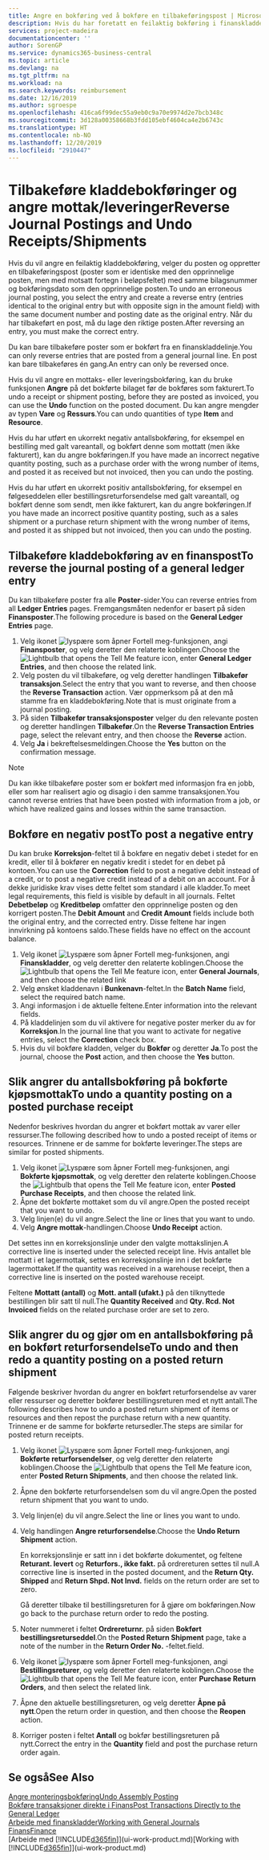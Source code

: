 ```yaml
---
title: Angre en bokføring ved å bokføre en tilbakeføringspost | Microsoft-dokumentasjon
description: Hvis du har foretatt en feilaktig bokføring i finanskladden, kan du bruke funksjonen Tilbakefør transaksjon til å angre bokføringen med et riktig revisjonsspor.
services: project-madeira
documentationcenter: ''
author: SorenGP
ms.service: dynamics365-business-central
ms.topic: article
ms.devlang: na
ms.tgt_pltfrm: na
ms.workload: na
ms.search.keywords: reimbursement
ms.date: 12/16/2019
ms.author: sgroespe
ms.openlocfilehash: 416ca6f99dec55a9eb0c9a70e9974d2e7bcb348c
ms.sourcegitcommit: 3d128a00358668b3fdd105ebf4604ca4e2b6743c
ms.translationtype: HT
ms.contentlocale: nb-NO
ms.lasthandoff: 12/20/2019
ms.locfileid: "2910447"
---
```

# <a name="reverse-journal-postings-and-undo-receiptsshipments"></a><span data-ttu-id="97e91-103">Tilbakeføre kladdebokføringer og angre mottak/leveringer</span><span class="sxs-lookup"><span data-stu-id="97e91-103">Reverse Journal Postings and Undo Receipts/Shipments</span></span>
<span data-ttu-id="97e91-104">Hvis du vil angre en feilaktig kladdebokføring, velger du posten og oppretter en tilbakeføringspost (poster som er identiske med den opprinnelige posten, men med motsatt fortegn i beløpsfeltet) med samme bilagsnummer og bokføringsdato som den opprinnelige posten.</span><span class="sxs-lookup"><span data-stu-id="97e91-104">To undo an erroneous journal posting, you select the entry and create a reverse entry (entries identical to the original entry but with opposite sign in the amount field) with the same document number and posting date as the original entry.</span></span> <span data-ttu-id="97e91-105">Når du har tilbakeført en post, må du lage den riktige posten.</span><span class="sxs-lookup"><span data-stu-id="97e91-105">After reversing an entry, you must make the correct entry.</span></span>

<span data-ttu-id="97e91-106">Du kan bare tilbakeføre poster som er bokført fra en finanskladdelinje.</span><span class="sxs-lookup"><span data-stu-id="97e91-106">You can only reverse entries that are posted from a general journal line.</span></span> <span data-ttu-id="97e91-107">En post kan bare tilbakeføres én gang.</span><span class="sxs-lookup"><span data-stu-id="97e91-107">An entry can only be reversed once.</span></span>

<span data-ttu-id="97e91-108">Hvis du vil angre en mottaks- eller leveringsbokføring, kan du bruke funksjonen **Angre** på det bokførte bilaget før de bokføres som fakturert.</span><span class="sxs-lookup"><span data-stu-id="97e91-108">To undo a receipt or shipment posting, before they are posted as invoiced, you can use the **Undo** function on the posted document.</span></span> <span data-ttu-id="97e91-109">Du kan angre mengder av typen **Vare** og **Ressurs**.</span><span class="sxs-lookup"><span data-stu-id="97e91-109">You can undo quantities of type **Item** and **Resource**.</span></span>

<span data-ttu-id="97e91-110">Hvis du har utført en ukorrekt negativ antallsbokføring, for eksempel en bestilling med galt vareantall, og bokført denne som mottatt (men ikke fakturert), kan du angre bokføringen.</span><span class="sxs-lookup"><span data-stu-id="97e91-110">If you have made an incorrect negative quantity posting, such as a purchase order with the wrong number of items, and posted it as received but not invoiced, then you can undo the posting.</span></span>

<span data-ttu-id="97e91-111">Hvis du har utført en ukorrekt positiv antallsbokføring, for eksempel en følgeseddelen eller bestillingsreturforsendelse med galt vareantall, og bokført denne som sendt, men ikke fakturert, kan du angre bokføringen.</span><span class="sxs-lookup"><span data-stu-id="97e91-111">If you have made an incorrect positive quantity posting, such as a sales shipment or a purchase return shipment with the wrong number of items, and posted it as shipped but not invoiced, then you can undo the posting.</span></span>   

## <a name="to-reverse-the-journal-posting-of-a-general-ledger-entry"></a><span data-ttu-id="97e91-112">Tilbakeføre kladdebokføring av en finanspost</span><span class="sxs-lookup"><span data-stu-id="97e91-112">To reverse the journal posting of a general ledger entry</span></span>
<span data-ttu-id="97e91-113">Du kan tilbakeføre poster fra alle **Poster**-sider.</span><span class="sxs-lookup"><span data-stu-id="97e91-113">You can reverse entries from all **Ledger Entries** pages.</span></span> <span data-ttu-id="97e91-114">Fremgangsmåten nedenfor er basert på siden **Finansposter**.</span><span class="sxs-lookup"><span data-stu-id="97e91-114">The following procedure is based on the **General Ledger Entries** page.</span></span>
1. <span data-ttu-id="97e91-115">Velg ikonet ![lyspære som åpner Fortell meg-funksjonen](media/ui-search/search_small.png "Fortell hva du vil gjøre"), angi **Finansposter**, og velg deretter den relaterte koblingen.</span><span class="sxs-lookup"><span data-stu-id="97e91-115">Choose the ![Lightbulb that opens the Tell Me feature](media/ui-search/search_small.png "Tell me what you want to do") icon, enter **General Ledger Entries**, and then choose the related link.</span></span>
2. <span data-ttu-id="97e91-116">Velg posten du vil tilbakeføre, og velg deretter handlingen **Tilbakefør transaksjon**.</span><span class="sxs-lookup"><span data-stu-id="97e91-116">Select the entry that you want to reverse, and then choose the **Reverse Transaction** action.</span></span> <span data-ttu-id="97e91-117">Vær oppmerksom på at den må stamme fra en kladdebokføring.</span><span class="sxs-lookup"><span data-stu-id="97e91-117">Note that is must originate from a journal posting.</span></span>
3. <span data-ttu-id="97e91-118">På siden **Tilbakefør transaksjonsposter** velger du den relevante posten og deretter handlingen **Tilbakefør**.</span><span class="sxs-lookup"><span data-stu-id="97e91-118">On the **Reverse Transaction Entries** page, select the relevant entry, and then choose the **Reverse** action.</span></span>
4. <span data-ttu-id="97e91-119">Velg **Ja** i bekreftelsesmeldingen.</span><span class="sxs-lookup"><span data-stu-id="97e91-119">Choose the **Yes** button on the confirmation message.</span></span>

> [!NOTE]
> <span data-ttu-id="97e91-120">Du kan ikke tilbakeføre poster som er bokført med informasjon fra en jobb, eller som har realisert agio og disagio i den samme transaksjonen.</span><span class="sxs-lookup"><span data-stu-id="97e91-120">You cannot reverse entries that have been posted with information from a job, or which have realized gains and losses within the same transaction.</span></span>

## <a name="to-post-a-negative-entry"></a><span data-ttu-id="97e91-121">Bokføre en negativ post</span><span class="sxs-lookup"><span data-stu-id="97e91-121">To post a negative entry</span></span>  
<span data-ttu-id="97e91-122">Du kan bruke **Korreksjon**-feltet til å bokføre en negativ debet i stedet for en kredit, eller til å bokfører en negativ kredit i stedet for en debet på kontoen.</span><span class="sxs-lookup"><span data-stu-id="97e91-122">You can use the **Correction** field to post a negative debit instead of a credit, or to post a negative credit instead of a debit on an account.</span></span> <span data-ttu-id="97e91-123">For å dekke juridiske krav vises dette feltet som standard i alle kladder.</span><span class="sxs-lookup"><span data-stu-id="97e91-123">To meet legal requirements, this field is visible by default in all journals.</span></span> <span data-ttu-id="97e91-124">Feltet **Debetbeløp** og **Kreditbeløp** omfatter den opprinnelige posten og den korrigert posten.</span><span class="sxs-lookup"><span data-stu-id="97e91-124">The **Debit Amount** and **Credit Amount** fields include both the original entry, and the corrected entry.</span></span> <span data-ttu-id="97e91-125">Disse feltene har ingen innvirkning på kontoens saldo.</span><span class="sxs-lookup"><span data-stu-id="97e91-125">These fields have no effect on the account balance.</span></span>  

1.  <span data-ttu-id="97e91-126">Velg ikonet ![Lyspære som åpner Fortell meg-funksjonen](media/ui-search/search_small.png "Fortell hva du vil gjøre"), angi **Finanskladder**, og velg deretter den relaterte koblingen.</span><span class="sxs-lookup"><span data-stu-id="97e91-126">Choose the ![Lightbulb that opens the Tell Me feature](media/ui-search/search_small.png "Tell me what you want to do") icon, enter **General Journals**, and then choose the related link</span></span>  
2.  <span data-ttu-id="97e91-127">Velg ønsket kladdenavn i **Bunkenavn**-feltet.</span><span class="sxs-lookup"><span data-stu-id="97e91-127">In the **Batch Name** field, select the required batch name.</span></span>  
3.  <span data-ttu-id="97e91-128">Angi informasjon i de aktuelle feltene.</span><span class="sxs-lookup"><span data-stu-id="97e91-128">Enter information into the relevant fields.</span></span>  
4.  <span data-ttu-id="97e91-129">På kladdelinjen som du vil aktivere for negative poster merker du av for **Korreksjon**.</span><span class="sxs-lookup"><span data-stu-id="97e91-129">In the journal line that you want to activate for negative entries, select the **Correction** check box.</span></span>  
5.  <span data-ttu-id="97e91-130">Hvis du vil bokføre kladden, velger du **Bokfør** og deretter **Ja**.</span><span class="sxs-lookup"><span data-stu-id="97e91-130">To post the journal, choose the **Post** action, and then choose the **Yes** button.</span></span>

## <a name="to-undo-a-quantity-posting-on-a-posted-purchase-receipt"></a><span data-ttu-id="97e91-131">Slik angrer du antallsbokføring på bokførte kjøpsmottak</span><span class="sxs-lookup"><span data-stu-id="97e91-131">To undo a quantity posting on a posted purchase receipt</span></span>  
<span data-ttu-id="97e91-132">Nedenfor beskrives hvordan du angrer et bokført mottak av varer eller ressurser.</span><span class="sxs-lookup"><span data-stu-id="97e91-132">The following described how to undo a posted receipt of items or resources.</span></span> <span data-ttu-id="97e91-133">Trinnene er de samme for bokførte leveringer.</span><span class="sxs-lookup"><span data-stu-id="97e91-133">The steps are similar for posted shipments.</span></span>

1.  <span data-ttu-id="97e91-134">Velg ikonet ![Lyspære som åpner Fortell meg-funksjonen](media/ui-search/search_small.png "Fortell hva du vil gjøre"), angi **Bokførte kjøpsmottak**, og velg deretter den relaterte koblingen.</span><span class="sxs-lookup"><span data-stu-id="97e91-134">Choose the ![Lightbulb that opens the Tell Me feature](media/ui-search/search_small.png "Tell me what you want to do") icon, enter **Posted Purchase Receipts**, and then choose the related link.</span></span>  
2.  <span data-ttu-id="97e91-135">Åpne det bokførte mottaket som du vil angre.</span><span class="sxs-lookup"><span data-stu-id="97e91-135">Open the posted receipt that you want to undo.</span></span>  
3.  <span data-ttu-id="97e91-136">Velg linjen(e) du vil angre.</span><span class="sxs-lookup"><span data-stu-id="97e91-136">Select the line or lines that you want to undo.</span></span>  
4.  <span data-ttu-id="97e91-137">Velg **Angre mottak**-handlingen.</span><span class="sxs-lookup"><span data-stu-id="97e91-137">Choose **Undo Receipt** action.</span></span>

<span data-ttu-id="97e91-138">Det settes inn en korreksjonslinje under den valgte mottakslinjen.</span><span class="sxs-lookup"><span data-stu-id="97e91-138">A corrective line is inserted under the selected receipt line.</span></span> <span data-ttu-id="97e91-139">Hvis antallet ble mottatt i et lagermottak, settes en korreksjonslinje inn i det bokførte lagermottaket.</span><span class="sxs-lookup"><span data-stu-id="97e91-139">If the quantity was received in a warehouse receipt, then a corrective line is inserted on the posted warehouse receipt.</span></span>  

<span data-ttu-id="97e91-140">Feltene **Mottatt (antall)** og **Mott. antall (ufakt.)** på den tilknyttede bestillingen blir satt til null.</span><span class="sxs-lookup"><span data-stu-id="97e91-140">The **Quantity Received** and **Qty. Rcd. Not Invoiced** fields on the related purchase order are set to zero.</span></span>

## <a name="to-undo-and-then-redo-a-quantity-posting-on-a-posted-return-shipment"></a><span data-ttu-id="97e91-141">Slik angrer du og gjør om en antallsbokføring på en bokført returforsendelse</span><span class="sxs-lookup"><span data-stu-id="97e91-141">To undo and then redo a quantity posting on a posted return shipment</span></span>
<span data-ttu-id="97e91-142">Følgende beskriver hvordan du angrer en bokført returforsendelse av varer eller ressurser og deretter bokfører bestillingsreturen med et nytt antall.</span><span class="sxs-lookup"><span data-stu-id="97e91-142">The following describes how to undo a posted return shipment of items or resources and then repost the purchase return with a new quantity.</span></span> <span data-ttu-id="97e91-143">Trinnene er de samme for bokførte retursedler.</span><span class="sxs-lookup"><span data-stu-id="97e91-143">The steps are similar for posted return receipts.</span></span>

1.  <span data-ttu-id="97e91-144">Velg ikonet ![Lyspære som åpner Fortell meg-funksjonen](media/ui-search/search_small.png "Fortell hva du vil gjøre"), angi **Bokførte returforsendelser**, og velg deretter den relaterte koblingen.</span><span class="sxs-lookup"><span data-stu-id="97e91-144">Choose the ![Lightbulb that opens the Tell Me feature](media/ui-search/search_small.png "Tell me what you want to do") icon, enter **Posted Return Shipments**, and then choose the related link.</span></span>  
2.  <span data-ttu-id="97e91-145">Åpne den bokførte returforsendelsen som du vil angre.</span><span class="sxs-lookup"><span data-stu-id="97e91-145">Open the posted return shipment that you want to undo.</span></span>
3. <span data-ttu-id="97e91-146">Velg linjen(e) du vil angre.</span><span class="sxs-lookup"><span data-stu-id="97e91-146">Select the line or lines you want to undo.</span></span>  

4.  <span data-ttu-id="97e91-147">Velg handlingen **Angre returforsendelse**.</span><span class="sxs-lookup"><span data-stu-id="97e91-147">Choose the **Undo Return Shipment** action.</span></span>  

    <span data-ttu-id="97e91-148">En korreksjonslinje er satt inn i det bokførte dokumentet, og feltene **Returant. levert** og **Returfors., ikke fakt.** på ordrereturen settes til null.</span><span class="sxs-lookup"><span data-stu-id="97e91-148">A corrective line is inserted in the posted document, and the **Return Qty. Shipped** and **Return Shpd. Not Invd.** fields on the return order are set to zero.</span></span>  

    <span data-ttu-id="97e91-149">Gå deretter tilbake til bestillingsreturen for å gjøre om bokføringen.</span><span class="sxs-lookup"><span data-stu-id="97e91-149">Now go back to the purchase return order to redo the posting.</span></span>  

5.  <span data-ttu-id="97e91-150">Noter nummeret i feltet **Ordrereturnr.** på siden **Bokført bestillingsreturseddel**.</span><span class="sxs-lookup"><span data-stu-id="97e91-150">On the **Posted Return Shipment** page, take a note of the number in the **Return Order No.**</span></span> <span data-ttu-id="97e91-151">-feltet.</span><span class="sxs-lookup"><span data-stu-id="97e91-151">field.</span></span>  
6.  <span data-ttu-id="97e91-152">Velg ikonet ![lyspære som åpner Fortell meg-funksjonen](media/ui-search/search_small.png "Fortell hva du vil gjøre"), angi **Bestillingsreturer**, og velg deretter den relaterte koblingen.</span><span class="sxs-lookup"><span data-stu-id="97e91-152">Choose the ![Lightbulb that opens the Tell Me feature](media/ui-search/search_small.png "Tell me what you want to do") icon, enter **Purchase Return Orders**, and then select the related link.</span></span>  
7.  <span data-ttu-id="97e91-153">Åpne den aktuelle bestillingsreturen, og velg deretter **Åpne på nytt**.</span><span class="sxs-lookup"><span data-stu-id="97e91-153">Open the return order in question, and then choose the **Reopen** action.</span></span>  
8.  <span data-ttu-id="97e91-154">Korriger posten i feltet **Antall** og bokfør bestillingsreturen på nytt.</span><span class="sxs-lookup"><span data-stu-id="97e91-154">Correct the entry in the **Quantity** field and post the purchase return order again.</span></span>  

## <a name="see-also"></a><span data-ttu-id="97e91-155">Se også</span><span class="sxs-lookup"><span data-stu-id="97e91-155">See Also</span></span>
[<span data-ttu-id="97e91-156">Angre monteringsbokføring</span><span class="sxs-lookup"><span data-stu-id="97e91-156">Undo Assembly Posting</span></span>](assembly-how-to-undo-assembly-posting.md)  
[<span data-ttu-id="97e91-157">Bokføre transaksjoner direkte i Finans</span><span class="sxs-lookup"><span data-stu-id="97e91-157">Post Transactions Directly to the General Ledger</span></span>](finance-how-post-transactions-directly.md)  
[<span data-ttu-id="97e91-158">Arbeide med finanskladder</span><span class="sxs-lookup"><span data-stu-id="97e91-158">Working with General Journals</span></span>](ui-work-general-journals.md)  
[<span data-ttu-id="97e91-159">Finans</span><span class="sxs-lookup"><span data-stu-id="97e91-159">Finance</span></span>](finance.md)  
<span data-ttu-id="97e91-160">[Arbeide med [!INCLUDE[d365fin](includes/d365fin_md.md)]](ui-work-product.md)</span><span class="sxs-lookup"><span data-stu-id="97e91-160">[Working with [!INCLUDE[d365fin](includes/d365fin_md.md)]](ui-work-product.md)</span></span>  

